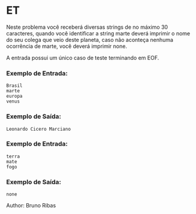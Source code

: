 # ET

Neste problema você receberá diversas strings de no máximo 30 caracteres, quando você identificar a string marte deverá imprimir o nome do seu colega que veio deste planeta, caso não aconteça nenhuma ocorrência de marte, você deverá imprimir none.

A entrada possui um único caso de teste terminando em EOF.

### Exemplo de Entrada:

    Brasil
    marte
    europa
    venus

### Exemplo de Saída:

    Leonardo Cicero Marciano

### Exemplo de Entrada:

    terra
    mate
    fogo

### Exemplo de Saída:

    none

Author: Bruno Ribas
